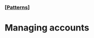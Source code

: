 ### [[Patterns](./translated-human-interface-guidelines-markdown/patterns.md)]  
  
# **Managing accounts**  

